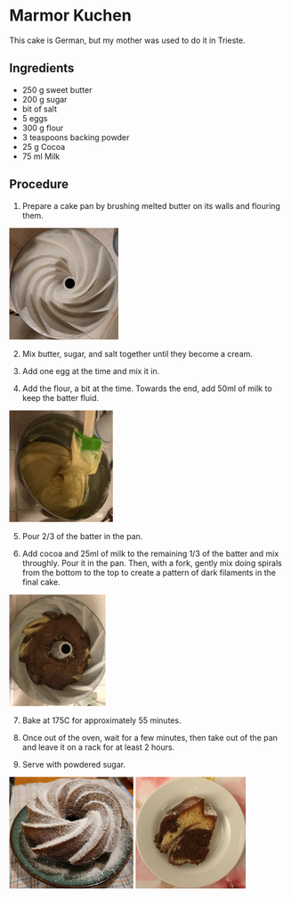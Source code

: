 # Marmor Kuchen

This cake is German, but my mother was used to do it in Trieste.

## Ingredients

- 250 g  sweet butter
- 200 g  sugar
- bit of salt
- 5      eggs
- 300 g  flour
- 3 teaspoons backing powder
- 25  g  Cocoa
- 75  ml Milk

## Procedure

1. Prepare a cake pan by brushing melted butter on its walls and flouring them.
<img src="./images/flouredPan.jpg" height=200 alt="Floured pan">

2. Mix butter, sugar, and salt together until they become a cream.

3. Add one egg at the time and mix it in.

4. Add the flour, a bit at the time. Towards the end, add 50ml of milk to keep the batter fluid.
<img src="./images/batter.jpg" height=200  rotate=90 alt="">

5. Pour 2/3 of the batter in the pan.

6. Add cocoa and 25ml of milk to the remaining 1/3 of the batter and mix throughly. Pour it in the pan. Then, with a fork, gently mix doing spirals from the bottom to the top to create a pattern of dark filaments in the final cake.
<img src="./images/inthepan.jpg" height=200 alt="">

7. Bake at 175C for approximately 55 minutes.

8. Once out of the oven, wait for a few minutes, then take out of the pan and leave it on a rack for at least 2 hours.

9. Serve with powdered sugar.
<img src="./images/powderedCake.jpg" height=200 alt="">
<img src="./images/slice.jpg" height=200 alt="">
